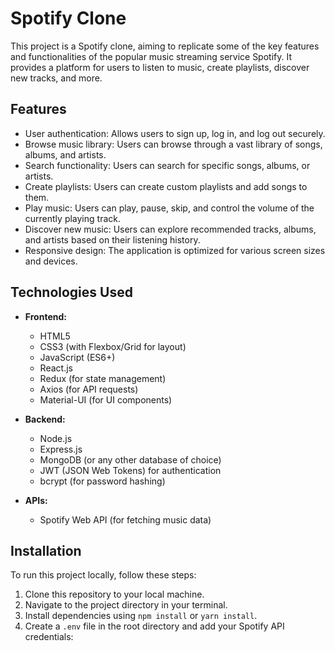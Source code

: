# Spotify Clone

This project is a Spotify clone, aiming to replicate some of the key features and functionalities of the popular music streaming service Spotify. It provides a platform for users to listen to music, create playlists, discover new tracks, and more.

## Features

- User authentication: Allows users to sign up, log in, and log out securely.
- Browse music library: Users can browse through a vast library of songs, albums, and artists.
- Search functionality: Users can search for specific songs, albums, or artists.
- Create playlists: Users can create custom playlists and add songs to them.
- Play music: Users can play, pause, skip, and control the volume of the currently playing track.
- Discover new music: Users can explore recommended tracks, albums, and artists based on their listening history.
- Responsive design: The application is optimized for various screen sizes and devices.

## Technologies Used

- **Frontend:**
  - HTML5
  - CSS3 (with Flexbox/Grid for layout)
  - JavaScript (ES6+)
  - React.js
  - Redux (for state management)
  - Axios (for API requests)
  - Material-UI (for UI components)

- **Backend:**
  - Node.js
  - Express.js
  - MongoDB (or any other database of choice)
  - JWT (JSON Web Tokens) for authentication
  - bcrypt (for password hashing)

- **APIs:**
  - Spotify Web API (for fetching music data)

## Installation

To run this project locally, follow these steps:

1. Clone this repository to your local machine.
2. Navigate to the project directory in your terminal.
3. Install dependencies using `npm install` or `yarn install`.
4. Create a `.env` file in the root directory and add your Spotify API credentials:

